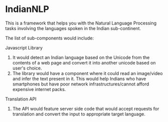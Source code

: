 # IndianNLP
This is a framework that helps you with the Natural Language Processing tasks involving the languages spoken in the Indian sub-continent.

The list of sub-components would include:

Javascript Library
  1. It would detect an Indian language based on the Unicode from the contents of a web page and convert it into another unicode based on user's choice.
  2. The library would have a component where it could read an image/video and infer the text present in it. This would help Indians who have smartphones but have poor network infrastructures/cannot afford expensive internet packs.

Translation API
  1. The API would feature server side code that would accept requests for translation and convert the input to appropriate target language.
